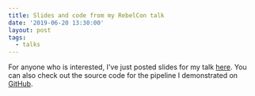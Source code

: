 ```yaml
---
title: Slides and code from my RebelCon talk
date: '2019-06-20 13:30:00'
layout: post
tags:
  - talks
---
```


For anyone who is interested, I've just posted slides for my talk [here](https://donagh.io/talks/). You can also check out the source code for the pipeline I demonstrated on [GitHub](https://github.com/donaghhorgan/twitter-sentiment-analysis).
